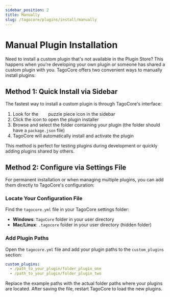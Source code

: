 ```yaml
---
sidebar_position: 2
title: Manually
slug: /tagocore/plugins/install/manually
---
```


# Manual Plugin Installation

Need to install a custom plugin that's not available in the Plugin Store? This happens when you're developing your own plugin or someone has shared a custom plugin with you. TagoCore offers two convenient ways to manually install plugins:

## Method 1: Quick Install via Sidebar

The fastest way to install a custom plugin is through TagoCore's interface:

1. Look for the &nbsp;<img src="/docs_imagem/tagocore/icons/puzzle-piece.svg" width="15px"/>&nbsp; puzzle piece icon in the sidebar
2. Click the icon to open the plugin installer
3. Browse and select the folder containing your plugin (the folder should have a `package.json` file)
4. TagoCore will automatically install and activate the plugin

This method is perfect for testing plugins during development or quickly adding plugins shared by others.

## Method 2: Configure via Settings File

For permanent installation or when managing multiple plugins, you can add them directly to TagoCore's configuration:

### Locate Your Configuration File
Find the `tagocore.yml` file in your TagoCore settings folder:
- **Windows**: `TagoCore` folder in your user directory
- **Mac/Linux**: `.tagocore` folder in your user directory (hidden folder)

### Add Plugin Paths
Open the `tagocore.yml` file and add your plugin paths to the `custom_plugins` section:

```yml
custom_plugins:
  - /path_to_your_plugin/folder_plugin_one
  - /path_to_your_plugin/folder_plugin_two
```

Replace the example paths with the actual folder paths where your plugins are located. After saving the file, restart TagoCore to load the new plugins.

